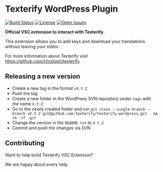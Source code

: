 # Texterify WordPress Plugin

[![Build Status](https://travis-ci.org/chrztoph/texterify-wordpress.svg?branch=master)](https://travis-ci.org/chrztoph/texterify-wordpress) [![License](https://img.shields.io/github/license/chrztoph/texterify-wordpress.svg)](https://img.shields.io/github/license/chrztoph/texterify-wordpress.svg) [![Open Issues](https://img.shields.io/github/issues-raw/chrztoph/texterify-wordpress.svg)](https://img.shields.io/github/issues-raw/chrztoph/texterify-wordpress.svg)

**Official VSC extension to interact with Texterify.**

This extension allows you to add keys and download your translations without leaving your editor.

For more information about Texterify visit https://github.com/chrztoph/texterify.

## Releasing a new version

- Create a new tag in the format `vX.Y.Z`
- Push the tag
- Create a new folder in the WordPress SVN repository under `tags` with the name `X.Y.Z`
- Go to the newly created folder and run `git clone --single-branch --branch vX.Y.Z git@github.com:texterify/texterify-wordpress.git . && rm -rf .git`
- Change the version in the `README.txt` to `X.Y.Z`
- Commit and push the changes via SVN

## Contributing

Want to help build Texterify VSC Extension?

We are happy about every help.
